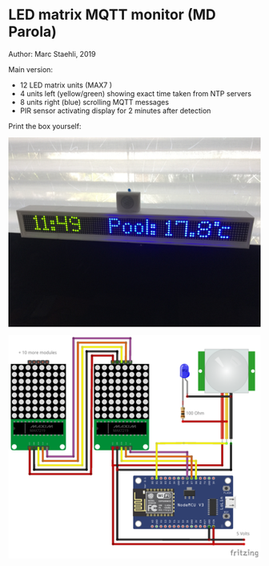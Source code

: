 # LED matrix MQTT monitor (MD Parola)
Author: Marc Staehli, 2019

Main version:
- 12 LED matrix units (MAX7 )
- 4 units left (yellow/green) showing exact time taken from NTP servers
- 8 units right (blue) scrolling MQTT messages
- PIR sensor activating display for 2 minutes after detection

Print the box yourself: 

[![LED matrix MQTT monitor](https://github.com/3KUdelta/MDparola_MQTT_monitor/blob/master/pictures/IMG_3180.JPG)](https://github.com/3KUdelta/MDparola_MQTT_monitor)

[![LED matrix MQTT monitor](https://github.com/3KUdelta/MDparola_MQTT_monitor/blob/master/pictures/LED_parola_MQTT_monitor.png)](https://github.com/3KUdelta/MDparola_MQTT_monitor)
